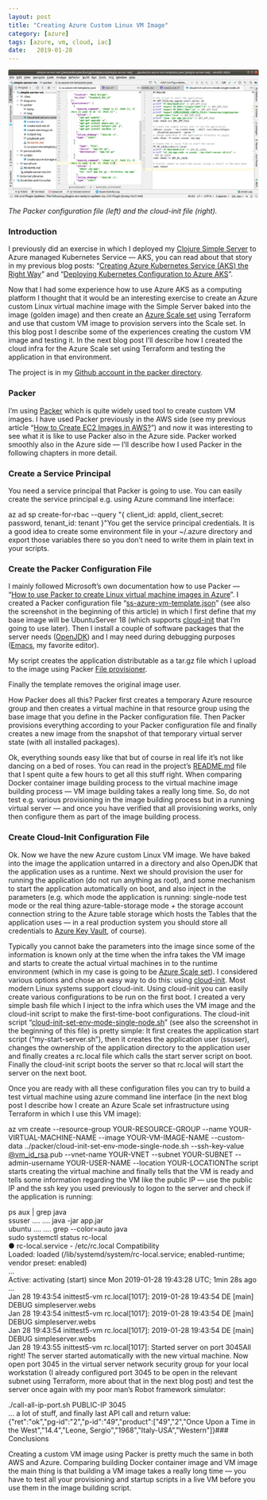 ```yaml
---
layout: post
title: "Creating Azure Custom Linux VM Image"
category: [azure]
tags: [azure, vm, cloud, iac]
date:	2019-01-28
---
```


![](/img/2019-01-28-creating-azure-custom-linux-vm-image_img_1.png)

*The Packer configuration file (left) and the cloud-init file (right).*

### Introduction

I previously did an exercise in which I deployed my [Clojure Simple Server](https://github.com/karimarttila/clojure/tree/master/clj-ring-cljs-reagent-demo/simple-server) to Azure managed Kubernetes Service — AKS, you can read about that story in my previous blog posts: “[Creating Azure Kubernetes Service (AKS) the Right Way](https://medium.com/@kari.marttila/creating-azure-kubernetes-service-aks-the-right-way-9b18c665a6fa)” and “[Deploying Kubernetes Configuration to Azure AKS](https://medium.com/@kari.marttila/deploying-kubernetes-configuration-to-azure-aks-8d32c3c6de5f)”.

Now that I had some experience how to use Azure AKS as a computing platform I thought that it would be an interesting exercise to create an Azure custom Linux virtual machine image with the Simple Server baked into the image (golden image) and then create an [Azure Scale set](https://docs.microsoft.com/en-us/azure/virtual-machine-scale-sets/overview) using Terraform and use that custom VM image to provision servers into the Scale set. In this blog post I describe some of the experiences creating the custom VM image and testing it. In the next blog post I’ll describe how I created the cloud infra for the Azure Scale set using Terraform and testing the application in that environment.

The project is in my [Github account in the packer directory](https://github.com/karimarttila/azure/tree/master/simple-server-vm/packer).

### Packer

I’m using [Packer](https://www.packer.io/) which is quite widely used tool to create custom VM images. I have used Packer previously in the AWS side (see my previous article “[How to Create EC2 Images in AWS?](https://medium.com/tieto-developers/how-to-create-ec2-images-in-aws-a27b1afc97c6)”) and now it was interesting to see what it is like to use Packer also in the Azure side. Packer worked smoothly also in the Azure side — I’ll describe how I used Packer in the following chapters in more detail.

### Create a Service Principal

You need a service principal that Packer is going to use. You can easily create the service principal e.g. using Azure command line interface:

az ad sp create-for-rbac --query "{ client\_id: appId, client\_secret: password, tenant\_id: tenant }"You get the service principal credentials. It is a good idea to create some environment file in your ~/.azure directory and export those variables there so you don’t need to write them in plain text in your scripts.

### Create the Packer Configuration File

I mainly followed Microsoft’s own documentation how to use Packer — “[How to use Packer to create Linux virtual machine images in Azure](https://docs.microsoft.com/en-us/azure/virtual-machines/linux/build-image-with-packer)”. I created a Packer configuration file “[ss-azure-vm-template.json](https://github.com/karimarttila/azure/blob/master/simple-server-vm/packer/ss-azure-vm-template.json)” (see also the screenshot in the beginning of this article) in which I first define that my base image will be UbuntuServer 18 (which supports [cloud-init](https://cloudinit.readthedocs.io/en/latest/) that I’m going to use later). Then I install a couple of software packages that the server needs ([OpenJDK](http://openjdk.java.net/)) and I may need during debugging purposes ([Emacs](https://www.gnu.org/software/emacs/), my favorite editor).

My script creates the application distributable as a tar.gz file which I upload to the image using Packer [File provisioner](https://www.packer.io/docs/provisioners/file.html).

Finally the template removes the original image user.

How Packer does all this? Packer first creates a temporary Azure resource group and then creates a virtual machine in that resource group using the base image that you define in the Packer configuration file. Then Packer provisions everything according to your Packer configuration file and finally creates a new image from the snapshot of that temporary virtual server state (with all installed packages).

Ok, everything sounds easy like that but of course in real life it’s not like dancing on a bed of roses. You can read in the project’s [README.md](https://github.com/karimarttila/azure/blob/master/simple-server-vm/README.md) file that I spent quite a few hours to get all this stuff right. When comparing Docker container image building process to the virtual machine image building process — VM image building takes a really long time. So, do not test e.g. various provisioning in the image building process but in a running virtual server — and once you have verified that all provisioning works, only then configure them as part of the image building process.

### Create Cloud-Init Configuration File

Ok. Now we have the new Azure custom Linux VM image. We have baked into the image the application untarred in a directory and also OpenJDK that the application uses as a runtime. Next we should provision the user for running the application (do not run anything as root), and some mechanism to start the application automatically on boot, and also inject in the parameters (e.g. which mode the application is running: single-node test mode or the real thing azure-table-storage mode + the storage account connection string to the Azure table storage which hosts the Tables that the application uses — in a real production system you should store all credentials to [Azure Key Vault](https://azure.microsoft.com/en-us/services/key-vault/), of course).

Typically you cannot bake the parameters into the image since some of the information is known only at the time when the infra takes the VM image and starts to create the actual virtual machines in to the runtime environment (which in my case is going to be [Azure Scale set](https://docs.microsoft.com/en-us/azure/virtual-machine-scale-sets/overview)). I considered various options and chose an easy way to do this: using [cloud-init](https://cloudinit.readthedocs.io/en/latest/). Most modern Linux systems support cloud-init. Using cloud-init you can easily create various configurations to be run on the first boot. I created a very simple bash file which I inject to the infra which uses the VM image and the cloud-init script to make the first-time-boot configurations. The cloud-init script “[cloud-init-set-env-mode-single-node.sh](https://github.com/karimarttila/azure/blob/master/simple-server-vm/packer/cloud-init-set-env-mode-single-node.sh)” (see also the screenshot in the beginning of this file) is pretty simple: It first creates the application start script (“my-start-server.sh”), then it creates the application user (ssuser), changes the ownership of the application directory to the application user and finally creates a rc.local file which calls the start server script on boot. Finally the cloud-init script boots the server so that rc.local will start the server on the next boot.

Once you are ready with all these configuration files you can try to build a test virtual machine using azure command line interface (in the next blog post I describe how I create an Azure Scale set infrastructure using Terraform in which I use this VM image):

az vm create --resource-group YOUR-RESOURCE-GROUP --name YOUR-VIRTUAL-MACHINE-NAME --image YOUR-VM-IMAGE-NAME --custom-data ../packer/cloud-init-set-env-mode-single-node.sh --ssh-key-value [@vm\_id\_rsa](http://twitter.com/vm_id_rsa "Twitter profile for @vm_id_rsa").pub --vnet-name YOUR-VNET --subnet YOUR-SUBNET --admin-username YOUR-USER-NAME --location YOUR-LOCATIONThe script starts creating the virtual machine and finally tells that the VM is ready and tells some information regarding the VM like the public IP — use the public IP and the ssh key you used previously to logon to the server and check if the application is running:

ps aux | grep java  
ssuser .... <some stuff> .... java -jar app.jar  
ubuntu .... <some stuff> .... grep --color=auto java  
sudo systemctl status rc-local  
● rc-local.service - /etc/rc.local Compatibility  
 Loaded: loaded (/lib/systemd/system/rc-local.service; enabled-runtime; vendor preset: enabled)  
...  
 Active: activating (start) since Mon 2019-01-28 19:43:28 UTC; 1min 28s ago  
...  
Jan 28 19:43:54 inittest5-vm rc.local[1017]: 2019-01-28 19:43:54 DE [main] DEBUG simpleserver.webs  
Jan 28 19:43:54 inittest5-vm rc.local[1017]: 2019-01-28 19:43:54 DE [main] DEBUG simpleserver.webs  
Jan 28 19:43:54 inittest5-vm rc.local[1017]: 2019-01-28 19:43:54 DE [main] DEBUG simpleserver.webs  
Jan 28 19:43:55 inittest5-vm rc.local[1017]: Started server on port 3045All right! The server started automatically with the new virtual machine. Now open port 3045 in the virtual server network security group for your local workstation (I already configured port 3045 to be open in the relevant subnet using Terraform, more about that in the next blog post) and test the server once again with my poor man’s Robot framework simulator:

./call-all-ip-port.sh PUBLIC-IP 3045  
... a lot of stuff, and finally last API call and return value:  
{"ret":"ok","pg-id":"2","p-id":"49","product":["49","2","Once Upon a Time in the West","14.4","Leone, Sergio","1968","Italy-USA","Western"]}### Conclusions

Creating a custom VM image using Packer is pretty much the same in both AWS and Azure. Comparing building Docker container image and VM image the main thing is that building a VM image takes a really long time — you have to test all your provisioning and startup scripts in a live VM before you use them in the image building script.

  
